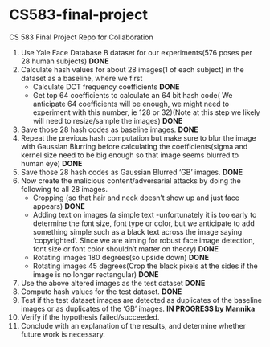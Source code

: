 # CS583-final-project
CS 583 Final Project Repo for Collaboration


1. Use Yale Face Database B dataset for our experiments(576 poses per 28 human subjects) **DONE**
2. Calculate hash values for about 28 images(1 of each subject) in the dataset as a baseline, where we first
	* Calculate DCT frequency coefficients **DONE**
	* Get top 64 coefficients to calculate an 64 bit hash code( We anticipate 64 coefficients will be enough, we might need to experiment with this number, ie 128 or 32)(Note at this step we likely will need to resize/sample the images) **DONE**
3. Save those 28 hash codes as baseline images. **DONE**
4. Repeat the previous hash computation but make sure to blur the image with Gaussian Blurring before calculating the coefficients(sigma and kernel size need to be big enough so that image seems blurred to human eye) **DONE**
5. Save those 28 hash codes as Gaussian Blurred ‘GB’ images. **DONE**
6. Now create the malicious content/adversarial attacks by doing the following to all 28 images.
	* Cropping (so that hair and neck doesn’t show up and just face appears) **DONE**
	* Adding text on images (a simple text -unfortunately it is too early to determine the font size, font type or color, but we anticipate to add something simple such as a black text across the image saying ‘copyrighted’. Since we are aiming for robust face image detection, font size or font color shouldn’t matter on theory) **DONE**
	* Rotating images 180 degrees(so upside down) **DONE**
	* Rotating images 45 degrees(Crop the black pixels at the sides if the image is no longer rectangular) **DONE**
7. Use the above altered images as the test dataset **DONE**
8. Compute hash values for the test dataset. **DONE**
9. Test if the test dataset images are detected as duplicates of the baseline images or as duplicates of the ‘GB’ images. **IN PROGRESS by Mannika**
10. Verify if the hypothesis failed/succeeded.
11. Conclude with an explanation of the results, and determine whether future work is necessary.
